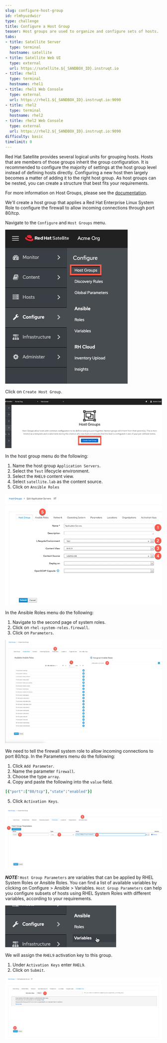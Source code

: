 ```yaml
---
slug: configure-host-group
id: rlmhyuzdwicr
type: challenge
title: Configure a Host Group
teaser: Host groups are used to organize and configure sets of hosts.
tabs:
- title: Satellite Server
  type: terminal
  hostname: satellite
- title: Satellite Web UI
  type: external
  url: https://satellite.${_SANDBOX_ID}.instruqt.io
- title: rhel1
  type: terminal
  hostname: rhel1
- title: rhel1 Web Console
  type: external
  url: https://rhel1.${_SANDBOX_ID}.instruqt.io:9090
- title: rhel2
  type: terminal
  hostname: rhel2
- title: rhel2 Web Console
  type: external
  url: https://rhel2.${_SANDBOX_ID}.instruqt.io:9090
difficulty: basic
timelimit: 0
---
```

<!-- markdownlint-disable MD033 MD029-->

Red Hat Satellite provides several logical units for grouping hosts. Hosts that are members of those groups inherit the group configuration. It is recommended to configure the majority of settings at the host group level instead of defining hosts directly. Configuring a new host then largely becomes a matter of adding it to the right host group. As host groups can be nested, you can create a structure that best fits your requirements.

For more information on Host Groups, please see the [documentation](https://access.redhat.com/documentation/en-us/red_hat_satellite/6.12/html/satellite_overview_concepts_and_deployment_considerations/chap-architecture_guide-host_grouping_concepts).

We'll create a host group that applies a Red Hat Enterprise Linux System Role to configure the firewall to allow incoming connections through port 80/tcp.

Navigate to the `Configure` and `Host Groups` menu.

![host groups menu](../assets/menuhostgroups.png)

Click on `Create Host Group`.

![create host group](../assets/createhostgroupbutton.png)

In the host group menu do the following:

1) Name the host group `Application Servers`.
2) Select the `Test` lifecycle environment.
3) Select the `RHEL9` content view.
4) Select `satellite.lab` as the content source.
5) Click on `Ansible Roles`

![1](../assets/createhostgroup1.png)

In the Ansible Roles menu do the following:

1) Navigate to the second page of system roles.
2) Click on `rhel-system-roles.firewall`.
3) Click on `Parameters`.

![2](../assets/createhostgroup2.png)

We need to tell the firewall system role to allow incoming connections to port 80/tcp.
In the Parameters menu do the following:

1) Click `Add Parameter`.
2) Name the parameter `firewall`.
3) Choose the type `array`.
4) Copy and paste the following into the `value` field.

```ruby
[{"port":["80/tcp"],"state":"enabled"}]
```

5) Click `Activation Keys`.

![3](../assets/createhostgroup3.png)

_**NOTE:**_ `Host Group Parameters` are variables that can be applied by RHEL System Roles or Ansible Roles. You can find a list of available variables by clicking on Configure > Ansible > Variables. `Host Group Parameters` can help you configure subsets of hosts using RHEL System Roles with different variables, according to your requirements.

![variables](../assets/variables.png)

We will assign the `RHEL9` activation key to this group.

1) Under `Activation Keys` enter `RHEL9`.
2) Click on `Submit`.

![4](../assets/createhostgroup4.png)
